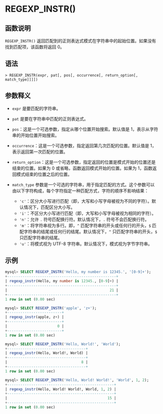# **REGEXP_INSTR()**

## **函数说明**

`REGEXP_INSTR()` 返回匹配到的正则表达式模式在字符串中的起始位置。如果没有找到匹配项，该函数将返回 0。

## **语法**

```
> REGEXP_INSTR(expr, pat[, pos[, occurrence[, return_option[, match_type]]]])
```

## 参数释义

- `expr` 是要匹配的字符串。

- `pat` 是要在字符串中匹配的正则表达式。

- `pos`：这是一个可选参数，指定从哪个位置开始搜索。默认值是 1，表示从字符串的开始位置开始搜索。

- `occurrence`：这是一个可选参数，指定返回第几次匹配的位置。默认值是 1，表示返回第一次匹配的位置。

- `return_option`：这是一个可选参数，指定返回的位置是模式开始的位置还是结束的位置。如果为 0 或省略，函数返回模式开始的位置。如果为 1，函数返回模式结束的位置之后的位置。

- `match_type` 参数是一个可选的字符串，用于指定匹配的方式。这个参数可以由以下字符构成，每个字符指定一种匹配方式，字符的顺序不影响结果：

  - `'c'`：区分大小写进行匹配（即，大写和小写字母被视为不同的字符）。默认情况下，匹配区分大小写。
  - `'i'`：不区分大小写进行匹配（即，大写和小写字母被视为相同的字符）。
  - `'n'`：允许 `.` 符号匹配换行符。默认情况下，`.` 符号不会匹配换行符。
  - `'m'`：将字符串视为多行。即，`^` 匹配字符串的开头或任何行的开头，`$` 匹配字符串的结尾或任何行的结尾。默认情况下，`^` 只匹配字符串的开头，`$` 只匹配字符串的结尾。
  - `'u'`：将模式视为 UTF-8 字符串。默认情况下，模式视为字节字符串。

## **示例**

```SQL
mysql> SELECT REGEXP_INSTR('Hello, my number is 12345.', '[0-9]+');
+--------------------------------------------------+
| regexp_instr(Hello, my number is 12345., [0-9]+) |
+--------------------------------------------------+
|                                               21 |
+--------------------------------------------------+
1 row in set (0.00 sec)

mysql> SELECT REGEXP_INSTR('apple', 'z+');
+-------------------------+
| regexp_instr(apple, z+) |
+-------------------------+
|                       0 |
+-------------------------+
1 row in set (0.00 sec)

mysql> SELECT REGEXP_INSTR('Hello, World!', 'World');
+------------------------------------+
| regexp_instr(Hello, World!, World) |
+------------------------------------+
|                                  8 |
+------------------------------------+
1 row in set (0.00 sec)

mysql> SELECT REGEXP_INSTR('Hello, World! World!', 'World', 1, 2);
+-------------------------------------------------+
| regexp_instr(Hello, World! World!, World, 1, 2) |
+-------------------------------------------------+
|                                              15 |
+-------------------------------------------------+
1 row in set (0.00 sec)
```
